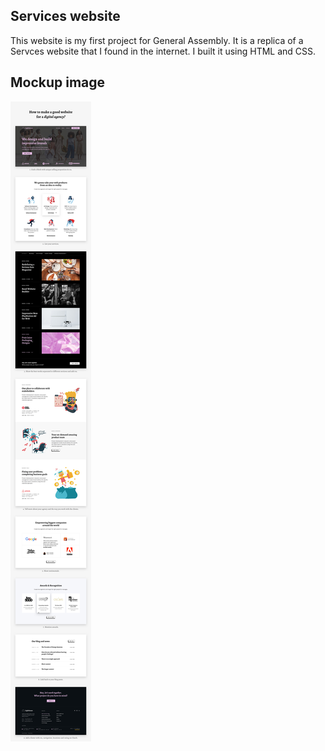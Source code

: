 Services website
------------------------

This website is my first project for General Assembly. It is a replica of a Servces website that I found in the internet. I built it using HTML and CSS.

Mockup image
-------------------
![mockup image](images/Services1.jpg)
